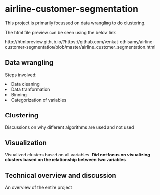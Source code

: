 # airline-customer-segmentation

This project is primarily focussed on data wrangling to do clustering.<br> 

The html file preview can be seen using the below link
<p>http://htmlpreview.github.io/?https://github.com/venkat-othisamy/airline-customer-segmentation/blob/master/airline_customer_segmentation.html</p>

## Data wrangling
Steps involved:
<li>Data cleaning</li>
<li>Data tranformation</li>
<li>Binning</li>
<li>Categorization of variables</li>

## Clustering
Discussions on why different algorithms are used and not used

## Visualization
Visualized clusters based on all variables. <strong>Did not focus on visualizing clusters based on the relationship between two variables</strong>

## Technical overview and discussion
An overview of the entire project
